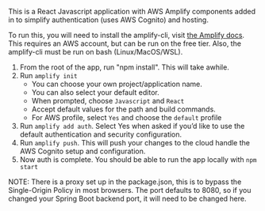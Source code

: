 This is a React Javascript application with AWS Amplify components added in to simplify authentication (uses AWS Cognito) and hosting. 

To run this, you will need to install the amplify-cli, visit [the Amplify docs](https://aws-amplify.github.io/docs/). This requires an AWS account, but can be run on the free tier. Also, the amplify-cli must be run on bash (Linux/MacOS/WSL).

1) From the root of the app, run "npm install". This will take awhile.
2) Run ```amplify init``` 
   - You can choose your own project/application name. 
   - You can also select your default editor. 
   - When prompted, choose ```Javascript``` and ```React```   
   - Accept default values for the path and build commands.
   - For AWS profile, select ```Yes``` and choose the ```default``` profile
3) Run ```amplify add auth```. Select Yes when asked if you’d like to use the default authentication and security configuration.
4) Run ```amplify push```. This will push your changes to the cloud handle the AWS Cognito setup and configuration.
5) Now auth is complete. You should be able to run the app locally with ```npm start```

NOTE: There is a proxy set up in the package.json, this is to bypass the Single-Origin Policy in most browsers. The port defaults to 8080, so if you changed your Spring Boot backend port, it will need to be changed here.
